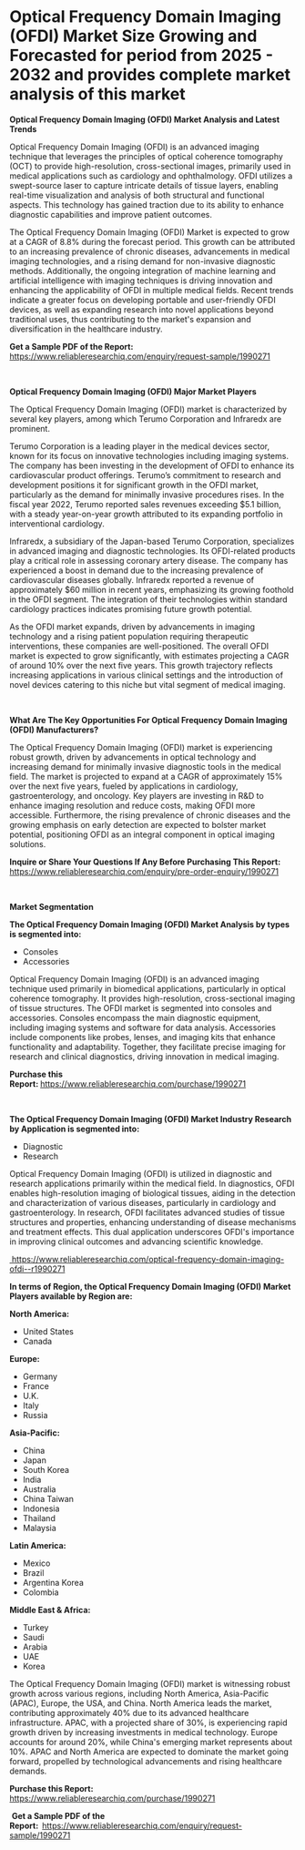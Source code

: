 <p><h1>Optical Frequency Domain Imaging (OFDI) Market Size Growing and Forecasted for period from 2025 - 2032 and provides complete market analysis of this market</h1></p><p><strong>Optical Frequency Domain Imaging (OFDI) Market Analysis and Latest Trends</strong></p>
<p><p>Optical Frequency Domain Imaging (OFDI) is an advanced imaging technique that leverages the principles of optical coherence tomography (OCT) to provide high-resolution, cross-sectional images, primarily used in medical applications such as cardiology and ophthalmology. OFDI utilizes a swept-source laser to capture intricate details of tissue layers, enabling real-time visualization and analysis of both structural and functional aspects. This technology has gained traction due to its ability to enhance diagnostic capabilities and improve patient outcomes.</p><p>The Optical Frequency Domain Imaging (OFDI) Market is expected to grow at a CAGR of 8.8% during the forecast period. This growth can be attributed to an increasing prevalence of chronic diseases, advancements in medical imaging technologies, and a rising demand for non-invasive diagnostic methods. Additionally, the ongoing integration of machine learning and artificial intelligence with imaging techniques is driving innovation and enhancing the applicability of OFDI in multiple medical fields. Recent trends indicate a greater focus on developing portable and user-friendly OFDI devices, as well as expanding research into novel applications beyond traditional uses, thus contributing to the market's expansion and diversification in the healthcare industry.</p></p>
<p><strong>Get a Sample PDF of the Report:&nbsp;</strong> <a href="https://www.reliableresearchiq.com/enquiry/request-sample/1990271?utm_campaign=2449&utm_medium=2&utm_source=Github&utm_content=ia&utm_term=16042025&utm_id=optical-frequency-domain-imaging-ofdi">https://www.reliableresearchiq.com/enquiry/request-sample/1990271</a></p>
<p>&nbsp;</p>
<p><strong>Optical Frequency Domain Imaging (OFDI) Major Market Players</strong></p>
<p><p>The Optical Frequency Domain Imaging (OFDI) market is characterized by several key players, among which Terumo Corporation and Infraredx are prominent. </p><p>Terumo Corporation is a leading player in the medical devices sector, known for its focus on innovative technologies including imaging systems. The company has been investing in the development of OFDI to enhance its cardiovascular product offerings. Terumo’s commitment to research and development positions it for significant growth in the OFDI market, particularly as the demand for minimally invasive procedures rises. In the fiscal year 2022, Terumo reported sales revenues exceeding $5.1 billion, with a steady year-on-year growth attributed to its expanding portfolio in interventional cardiology.</p><p>Infraredx, a subsidiary of the Japan-based Terumo Corporation, specializes in advanced imaging and diagnostic technologies. Its OFDI-related products play a critical role in assessing coronary artery disease. The company has experienced a boost in demand due to the increasing prevalence of cardiovascular diseases globally. Infraredx reported a revenue of approximately $60 million in recent years, emphasizing its growing foothold in the OFDI segment. The integration of their technologies within standard cardiology practices indicates promising future growth potential.</p><p>As the OFDI market expands, driven by advancements in imaging technology and a rising patient population requiring therapeutic interventions, these companies are well-positioned. The overall OFDI market is expected to grow significantly, with estimates projecting a CAGR of around 10% over the next five years. This growth trajectory reflects increasing applications in various clinical settings and the introduction of novel devices catering to this niche but vital segment of medical imaging.</p></p>
<p>&nbsp;</p>
<p><strong>What Are The Key Opportunities For Optical Frequency Domain Imaging (OFDI) Manufacturers?</strong></p>
<p><p>The Optical Frequency Domain Imaging (OFDI) market is experiencing robust growth, driven by advancements in optical technology and increasing demand for minimally invasive diagnostic tools in the medical field. The market is projected to expand at a CAGR of approximately 15% over the next five years, fueled by applications in cardiology, gastroenterology, and oncology. Key players are investing in R&D to enhance imaging resolution and reduce costs, making OFDI more accessible. Furthermore, the rising prevalence of chronic diseases and the growing emphasis on early detection are expected to bolster market potential, positioning OFDI as an integral component in optical imaging solutions.</p></p>
<p><strong>Inquire or Share Your Questions If Any Before Purchasing This Report:</strong> <a href="https://www.reliableresearchiq.com/enquiry/pre-order-enquiry/1990271?utm_campaign=2449&utm_medium=2&utm_source=Github&utm_content=ia&utm_term=16042025&utm_id=optical-frequency-domain-imaging-ofdi">https://www.reliableresearchiq.com/enquiry/pre-order-enquiry/1990271</a></p>
<p>&nbsp;</p>
<p><strong>Market Segmentation</strong></p>
<p><strong>The Optical Frequency Domain Imaging (OFDI) Market Analysis by types is segmented into:</strong></p>
<p><ul><li>Consoles</li><li>Accessories</li></ul></p>
<p><p>Optical Frequency Domain Imaging (OFDI) is an advanced imaging technique used primarily in biomedical applications, particularly in optical coherence tomography. It provides high-resolution, cross-sectional imaging of tissue structures. The OFDI market is segmented into consoles and accessories. Consoles encompass the main diagnostic equipment, including imaging systems and software for data analysis. Accessories include components like probes, lenses, and imaging kits that enhance functionality and adaptability. Together, they facilitate precise imaging for research and clinical diagnostics, driving innovation in medical imaging.</p></p>
<p><strong>Purchase this Report:&nbsp;</strong><a href="https://www.reliableresearchiq.com/purchase/1990271?utm_campaign=2449&utm_medium=2&utm_source=Github&utm_content=ia&utm_term=16042025&utm_id=optical-frequency-domain-imaging-ofdi">https://www.reliableresearchiq.com/purchase/1990271</a></p>
<p>&nbsp;</p>
<p><strong>The Optical Frequency Domain Imaging (OFDI) Market Industry Research by Application is segmented into:</strong></p>
<p><ul><li>Diagnostic</li><li>Research</li></ul></p>
<p><p>Optical Frequency Domain Imaging (OFDI) is utilized in diagnostic and research applications primarily within the medical field. In diagnostics, OFDI enables high-resolution imaging of biological tissues, aiding in the detection and characterization of various diseases, particularly in cardiology and gastroenterology. In research, OFDI facilitates advanced studies of tissue structures and properties, enhancing understanding of disease mechanisms and treatment effects. This dual application underscores OFDI's importance in improving clinical outcomes and advancing scientific knowledge.</p></p>
<p><a href="https://www.reliableresearchiq.com/optical-frequency-domain-imaging-ofdi--r1990271?utm_campaign=2449&utm_medium=2&utm_source=Github&utm_content=ia&utm_term=16042025&utm_id=optical-frequency-domain-imaging-ofdi">&nbsp;https://www.reliableresearchiq.com/optical-frequency-domain-imaging-ofdi--r1990271</a></p>
<p><strong>In terms of Region, the Optical Frequency Domain Imaging (OFDI) Market Players available by Region are:</strong></p>
<p>
    <p> <strong> North America: </strong>
        <ul>
            <li>United States</li>
            <li>Canada</li>
        </ul>
        </p> 
    <p> <strong> Europe: </strong>
        <ul>
            <li>Germany</li>
            <li>France</li>
            <li>U.K.</li>
            <li>Italy</li>
            <li>Russia</li>
        </ul>
        </p> 
    <p> <strong> Asia-Pacific: </strong>
        <ul>
            <li>China</li>
            <li>Japan</li>
            <li>South Korea</li>
            <li>India</li>
            <li>Australia</li>
            <li>China Taiwan</li>
            <li>Indonesia</li>
            <li>Thailand</li>
            <li>Malaysia</li>
        </ul>
        </p> 
    <p> <strong> Latin America: </strong>
        <ul>
            <li>Mexico</li>
            <li>Brazil</li>
            <li>Argentina Korea</li>
            <li>Colombia</li>
        </ul>
        </p> 
    <p> <strong> Middle East & Africa: </strong>
        <ul>
            <li>Turkey</li>
            <li>Saudi</li>
            <li>Arabia</li>
            <li>UAE</li>
            <li>Korea</li>
        </ul>
    </p>
    </p>
<p><p>The Optical Frequency Domain Imaging (OFDI) market is witnessing robust growth across various regions, including North America, Asia-Pacific (APAC), Europe, the USA, and China. North America leads the market, contributing approximately 40% due to its advanced healthcare infrastructure. APAC, with a projected share of 30%, is experiencing rapid growth driven by increasing investments in medical technology. Europe accounts for around 20%, while China's emerging market represents about 10%. APAC and North America are expected to dominate the market going forward, propelled by technological advancements and rising healthcare demands.</p></p>
<p><strong>Purchase this Report: </strong><a href="https://www.reliableresearchiq.com/purchase/1990271?utm_campaign=2449&utm_medium=2&utm_source=Github&utm_content=ia&utm_term=16042025&utm_id=optical-frequency-domain-imaging-ofdi">https://www.reliableresearchiq.com/purchase/1990271</a></p>
<p>&nbsp;<strong>Get a Sample PDF of the Report:&nbsp;&nbsp;</strong><a href="https://www.reliableresearchiq.com/enquiry/request-sample/1990271?utm_campaign=2449&utm_medium=2&utm_source=Github&utm_content=ia&utm_term=16042025&utm_id=optical-frequency-domain-imaging-ofdi">https://www.reliableresearchiq.com/enquiry/request-sample/1990271</a></p>
<p><strong></strong></p>
<p><p></p><p></p><p></p></p>